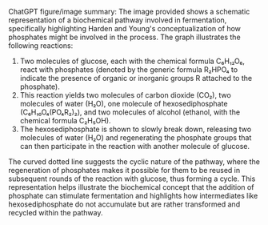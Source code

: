 ChatGPT figure/image summary: The image provided shows a schematic representation of a biochemical pathway involved in fermentation, specifically highlighting Harden and Young's conceptualization of how phosphates might be involved in the process. The graph illustrates the following reactions:

1. Two molecules of glucose, each with the chemical formula C₆H₁₂O₆, react with phosphates (denoted by the generic formula R₂HPO₄ to indicate the presence of organic or inorganic groups R attached to the phosphate).
2. This reaction yields two molecules of carbon dioxide (CO₂), two molecules of water (H₂O), one molecule of hexosediphosphate (C₆H₁₀O₄(PO₄R₂)₂), and two molecules of alcohol (ethanol, with the chemical formula C₂H₅OH).
3. The hexosediphosphate is shown to slowly break down, releasing two molecules of water (H₂O) and regenerating the phosphate groups that can then participate in the reaction with another molecule of glucose.

The curved dotted line suggests the cyclic nature of the pathway, where the regeneration of phosphates makes it possible for them to be reused in subsequent rounds of the reaction with glucose, thus forming a cycle. This representation helps illustrate the biochemical concept that the addition of phosphate can stimulate fermentation and highlights how intermediates like hexosediphosphate do not accumulate but are rather transformed and recycled within the pathway.